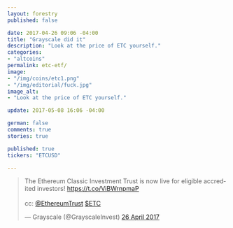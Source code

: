 ```yaml
---
layout: forestry
published: false

date: 2017-04-26 09:06 -04:00
title: "Grayscale did it"
description: "Look at the price of ETC yourself."
categories:
- "altcoins"
permalink: etc-etf/
image:
- "/img/coins/etc1.png"
- "/img/editorial/fuck.jpg"
image_alt:
- "Look at the price of ETC yourself."

update: 2017-05-08 16:06 -04:00

german: false
comments: true
stories: true

published: true
tickers: "ETCUSD"

---
```


<blockquote class="twitter-tweet" data-lang="en-gb"><p lang="en" dir="ltr">The Ethereum Classic Investment Trust is now live for eligible accredited investors! <a href="https://t.co/ViBWrnpmaP">https://t.co/ViBWrnpmaP</a><br><br>cc: <a href="https://twitter.com/EthereumTrust">@EthereumTrust</a> <a href="https://twitter.com/search?q=%24ETC&amp;src=ctag">$ETC</a></p>&mdash; Grayscale (@GrayscaleInvest) <a href="https://twitter.com/GrayscaleInvest/status/857217741161459715">26 April 2017</a></blockquote>
